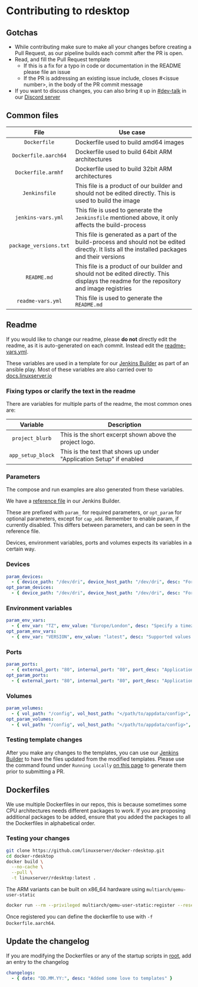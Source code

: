# Contributing to rdesktop

## Gotchas

* While contributing make sure to make all your changes before creating a Pull Request, as our pipeline builds each commit after the PR is open.
* Read, and fill the Pull Request template
  * If this is a fix for a typo in code or documentation in the README please file an issue
  * If the PR is addressing an existing issue include, closes #\<issue number>, in the body of the PR commit message
* If you want to discuss changes, you can also bring it up in [#dev-talk](https://discordapp.com/channels/354974912613449730/757585807061155840) in our [Discord server](https://discord.gg/YWrKVTn)

## Common files

| File | Use case |
| :----: | --- |
| `Dockerfile` | Dockerfile used to build amd64 images |
| `Dockerfile.aarch64` | Dockerfile used to build 64bit ARM architectures |
| `Dockerfile.armhf` | Dockerfile used to build 32bit ARM architectures |
| `Jenkinsfile` | This file is a product of our builder and should not be edited directly. This is used to build the image |
| `jenkins-vars.yml` | This file is used to generate the `Jenkinsfile` mentioned above, it only affects the build-process |
| `package_versions.txt` | This file is generated as a part of the build-process and should not be edited directly. It lists all the installed packages and their versions |
| `README.md` | This file is a product of our builder and should not be edited directly. This displays the readme for the repository and image registries |
| `readme-vars.yml` | This file is used to generate the `README.md` |

## Readme

If you would like to change our readme, please __**do not**__ directly edit the readme, as it is auto-generated on each commit.
Instead edit the [readme-vars.yml](https://github.com/linuxserver/docker-rdesktop/edit/ubuntu-icewm/readme-vars.yml).

These variables are used in a template for our [Jenkins Builder](https://github.com/linuxserver/docker-jenkins-builder) as part of an ansible play.
Most of these variables are also carried over to [docs.linuxserver.io](https://docs.linuxserver.io/images/docker-rdesktop)

### Fixing typos or clarify the text in the readme

There are variables for multiple parts of the readme, the most common ones are:

| Variable | Description |
| :----: | --- |
| `project_blurb` | This is the short excerpt shown above the project logo. |
| `app_setup_block` | This is the text that shows up under "Application Setup" if enabled |

### Parameters

The compose and run examples are also generated from these variables.

We have a [reference file](https://github.com/linuxserver/docker-jenkins-builder/blob/master/vars/_container-vars-blank) in our Jenkins Builder.

These are prefixed with `param_` for required parameters, or `opt_param` for optional parameters, except for `cap_add`.
Remember to enable param, if currently disabled. This differs between parameters, and can be seen in the reference file.

Devices, environment variables, ports and volumes expects its variables in a certain way.

### Devices

```yml
param_devices:
  - { device_path: "/dev/dri", device_host_path: "/dev/dri", desc: "For hardware transcoding" }
opt_param_devices:
  - { device_path: "/dev/dri", device_host_path: "/dev/dri", desc: "For hardware transcoding" }
```

### Environment variables

```yml
param_env_vars:
  - { env_var: "TZ", env_value: "Europe/London", desc: "Specify a timezone to use EG Europe/London." }
opt_param_env_vars:
  - { env_var: "VERSION", env_value: "latest", desc: "Supported values are LATEST, PLEXPASS or a specific version number." }
```

### Ports

```yml
param_ports:
  - { external_port: "80", internal_port: "80", port_desc: "Application WebUI" }
opt_param_ports:
  - { external_port: "80", internal_port: "80", port_desc: "Application WebUI" }
```

### Volumes

```yml
param_volumes:
  - { vol_path: "/config", vol_host_path: "</path/to/appdata/config>", desc: "Configuration files." }
opt_param_volumes:
  - { vol_path: "/config", vol_host_path: "</path/to/appdata/config>", desc: "Configuration files." }
```

### Testing template changes

After you make any changes to the templates, you can use our [Jenkins Builder](https://github.com/linuxserver/docker-jenkins-builder) to have the files updated from the modified templates. Please use the command found under `Running Locally` [on this page](https://github.com/linuxserver/docker-jenkins-builder/blob/master/README.md) to generate them prior to submitting a PR.

## Dockerfiles

We use multiple Dockerfiles in our repos, this is because sometimes some CPU architectures needs different packages to work.
If you are proposing additional packages to be added, ensure that you added the packages to all the Dockerfiles in alphabetical order.

### Testing your changes

```bash
git clone https://github.com/linuxserver/docker-rdesktop.git
cd docker-rdesktop
docker build \
  --no-cache \
  --pull \
  -t linuxserver/rdesktop:latest .
```

The ARM variants can be built on x86_64 hardware using `multiarch/qemu-user-static`

```bash
docker run --rm --privileged multiarch/qemu-user-static:register --reset
```

Once registered you can define the dockerfile to use with `-f Dockerfile.aarch64`.

## Update the changelog

If you are modifying the Dockerfiles or any of the startup scripts in [root](https://github.com/linuxserver/docker-rdesktop/tree/ubuntu-icewm/root), add an entry to the changelog

```yml
changelogs:
  - { date: "DD.MM.YY:", desc: "Added some love to templates" }
```
